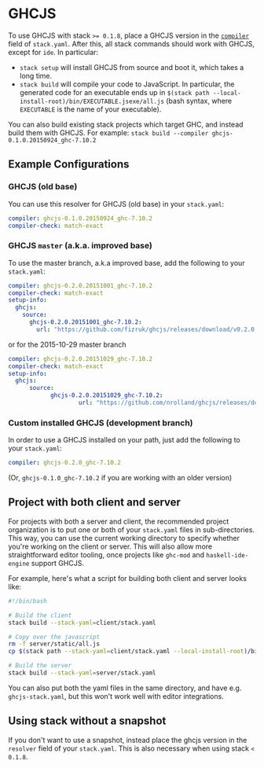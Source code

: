 # GHCJS

To use GHCJS with stack `>= 0.1.8`, place a GHCJS version in the [`compiler`](http://docs.haskellstack.org/en/stable/yaml_configuration.html#compiler) field of `stack.yaml`.  After this, all stack commands should work with GHCJS, except for `ide`.  In particular:

* `stack setup` will install GHCJS from source and boot it, which takes a long time.
* `stack build` will compile your code to JavaScript.  In particular, the generated code for an executable ends up in `$(stack path --local-install-root)/bin/EXECUTABLE.jsexe/all.js` (bash syntax, where `EXECUTABLE` is the name of your executable).

You can also build existing stack projects which target GHC, and instead build them with GHCJS.  For example: `stack build --compiler ghcjs-0.1.0.20150924_ghc-7.10.2`

## Example Configurations

### GHCJS (old base)

You can use this resolver for GHCJS (old base) in your `stack.yaml`:

```yaml
compiler: ghcjs-0.1.0.20150924_ghc-7.10.2
compiler-check: match-exact
```

### GHCJS `master` (a.k.a. improved base)

To use the master branch, a.k.a improved base, add the following to your `stack.yaml`:

```yaml
compiler: ghcjs-0.2.0.20151001_ghc-7.10.2
compiler-check: match-exact
setup-info:
  ghcjs:
    source:
      ghcjs-0.2.0.20151001_ghc-7.10.2:
        url: "https://github.com/fizruk/ghcjs/releases/download/v0.2.0.20151001/ghcjs-0.2.0.20151001.tar.gz"
```

or for the 2015-10-29 master branch
```yaml
compiler: ghcjs-0.2.0.20151029_ghc-7.10.2
compiler-check: match-exact
setup-info:
  ghcjs:
      source:
            ghcjs-0.2.0.20151029_ghc-7.10.2:
                    url: "https://github.com/nrolland/ghcjs/releases/download/v0.2.0.20151029/ghcjs-0.2.0.20151029.tar.gz"
```

### Custom installed GHCJS (development branch)

In order to use a GHCJS installed on your path, just add the following to your `stack.yaml`:

```yaml
compiler: ghcjs-0.2.0_ghc-7.10.2
```

(Or, `ghcjs-0.1.0_ghc-7.10.2` if you are working with an older version)

## Project with both client and server

For projects with both a server and client, the recommended project organization is to put one or both of your `stack.yaml` files in sub-directories.  This way, you can use the current working directory to specify whether you're working on the client or server.  This will also allow more straightforward editor tooling, once projects like `ghc-mod` and `haskell-ide-engine` support GHCJS.

For example, here's what a script for building both client and server looks like:

```bash
#!/bin/bash

# Build the client
stack build --stack-yaml=client/stack.yaml

# Copy over the javascript
rm -f server/static/all.js
cp $(stack path --stack-yaml=client/stack.yaml --local-install-root)/bin/client.jsexe/all.js server/static/all.js

# Build the server
stack build --stack-yaml=server/stack.yaml
```

You can also put both the yaml files in the same directory, and have e.g. `ghcjs-stack.yaml`, but this won't work well with editor integrations.

## Using stack without a snapshot

If you don't want to use a snapshot, instead place the ghcjs version in the `resolver` field of your `stack.yaml`.  This is also necessary when using stack `< 0.1.8`.
